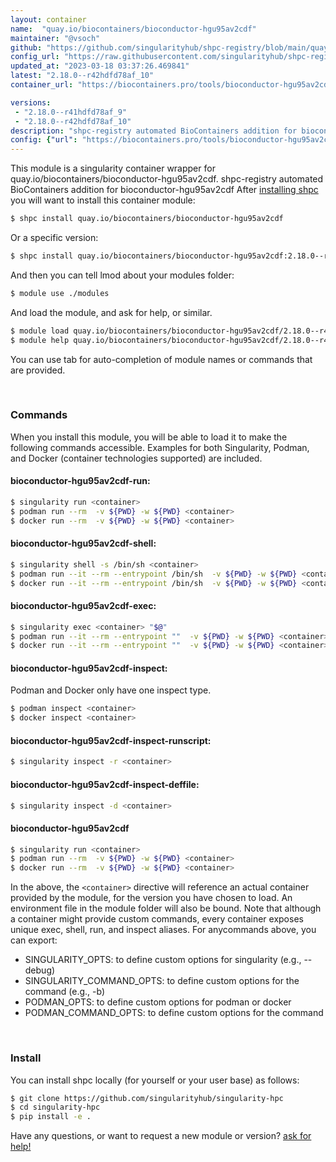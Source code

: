```yaml
---
layout: container
name:  "quay.io/biocontainers/bioconductor-hgu95av2cdf"
maintainer: "@vsoch"
github: "https://github.com/singularityhub/shpc-registry/blob/main/quay.io/biocontainers/bioconductor-hgu95av2cdf/container.yaml"
config_url: "https://raw.githubusercontent.com/singularityhub/shpc-registry/main/quay.io/biocontainers/bioconductor-hgu95av2cdf/container.yaml"
updated_at: "2023-03-18 03:37:26.469841"
latest: "2.18.0--r42hdfd78af_10"
container_url: "https://biocontainers.pro/tools/bioconductor-hgu95av2cdf"

versions:
 - "2.18.0--r41hdfd78af_9"
 - "2.18.0--r42hdfd78af_10"
description: "shpc-registry automated BioContainers addition for bioconductor-hgu95av2cdf"
config: {"url": "https://biocontainers.pro/tools/bioconductor-hgu95av2cdf", "maintainer": "@vsoch", "description": "shpc-registry automated BioContainers addition for bioconductor-hgu95av2cdf", "latest": {"2.18.0--r42hdfd78af_10": "sha256:07703d9f9607c939817b3c83827430207c41cff396f047760aac7f1484cec4b5"}, "tags": {"2.18.0--r41hdfd78af_9": "sha256:9e02febad828bfd41e28bd5212aa9c93141bd39776a87a3dd31988f594340b3d", "2.18.0--r42hdfd78af_10": "sha256:07703d9f9607c939817b3c83827430207c41cff396f047760aac7f1484cec4b5"}, "docker": "quay.io/biocontainers/bioconductor-hgu95av2cdf"}
---
```


This module is a singularity container wrapper for quay.io/biocontainers/bioconductor-hgu95av2cdf.
shpc-registry automated BioContainers addition for bioconductor-hgu95av2cdf
After [installing shpc](#install) you will want to install this container module:


```bash
$ shpc install quay.io/biocontainers/bioconductor-hgu95av2cdf
```

Or a specific version:

```bash
$ shpc install quay.io/biocontainers/bioconductor-hgu95av2cdf:2.18.0--r42hdfd78af_10
```

And then you can tell lmod about your modules folder:

```bash
$ module use ./modules
```

And load the module, and ask for help, or similar.

```bash
$ module load quay.io/biocontainers/bioconductor-hgu95av2cdf/2.18.0--r42hdfd78af_10
$ module help quay.io/biocontainers/bioconductor-hgu95av2cdf/2.18.0--r42hdfd78af_10
```

You can use tab for auto-completion of module names or commands that are provided.

<br>

### Commands

When you install this module, you will be able to load it to make the following commands accessible.
Examples for both Singularity, Podman, and Docker (container technologies supported) are included.

#### bioconductor-hgu95av2cdf-run:

```bash
$ singularity run <container>
$ podman run --rm  -v ${PWD} -w ${PWD} <container>
$ docker run --rm  -v ${PWD} -w ${PWD} <container>
```

#### bioconductor-hgu95av2cdf-shell:

```bash
$ singularity shell -s /bin/sh <container>
$ podman run --it --rm --entrypoint /bin/sh  -v ${PWD} -w ${PWD} <container>
$ docker run --it --rm --entrypoint /bin/sh  -v ${PWD} -w ${PWD} <container>
```

#### bioconductor-hgu95av2cdf-exec:

```bash
$ singularity exec <container> "$@"
$ podman run --it --rm --entrypoint ""  -v ${PWD} -w ${PWD} <container> "$@"
$ docker run --it --rm --entrypoint ""  -v ${PWD} -w ${PWD} <container> "$@"
```

#### bioconductor-hgu95av2cdf-inspect:

Podman and Docker only have one inspect type.

```bash
$ podman inspect <container>
$ docker inspect <container>
```

#### bioconductor-hgu95av2cdf-inspect-runscript:

```bash
$ singularity inspect -r <container>
```

#### bioconductor-hgu95av2cdf-inspect-deffile:

```bash
$ singularity inspect -d <container>
```



#### bioconductor-hgu95av2cdf

```bash
$ singularity run <container>
$ podman run --rm  -v ${PWD} -w ${PWD} <container>
$ docker run --rm  -v ${PWD} -w ${PWD} <container>
```


In the above, the `<container>` directive will reference an actual container provided
by the module, for the version you have chosen to load. An environment file in the
module folder will also be bound. Note that although a container
might provide custom commands, every container exposes unique exec, shell, run, and
inspect aliases. For anycommands above, you can export:

 - SINGULARITY_OPTS: to define custom options for singularity (e.g., --debug)
 - SINGULARITY_COMMAND_OPTS: to define custom options for the command (e.g., -b)
 - PODMAN_OPTS: to define custom options for podman or docker
 - PODMAN_COMMAND_OPTS: to define custom options for the command

<br>

### Install

You can install shpc locally (for yourself or your user base) as follows:

```bash
$ git clone https://github.com/singularityhub/singularity-hpc
$ cd singularity-hpc
$ pip install -e .
```

Have any questions, or want to request a new module or version? [ask for help!](https://github.com/singularityhub/singularity-hpc/issues)